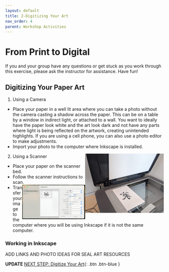 ```yaml
---
layout: default
title: 2-Digitizing Your Art
nav_order: 4
parent: Workshop Activities
---
```

# From Print to Digital

If you and your group have any questions or get stuck as you work through this exercise, please ask the instructor for assistance.  Have fun!

## Digitizing Your Paper Art

1. Using a Camera
- Place your paper in a well lit area where you can take a photo without the camera casting a shadow across the paper. This can be on a table by a window in indirect light, or attached to a wall. You want to ideally have the paper look white and the art look dark and not have any parts where light is being reflected on the artwork, creating unintended highlights. If you are using a cell phone, you can also use a photo editor to make adjustments.
- Import your photo to the computer where Inkscape is installed.
  
2. Using a Scanner <img src="images/11.scanner.jpg" style="width:250px;float:right;" alt="">
- Place your paper on the scanner bed.
- Follow the scanner instructions to scan. <img src="images/12.scanning_zone.png" style="width:200px;float:right;" alt="">
- Transfer your image to the computer where you will be using Inkscape if it is not the same computer.

### Working in Inkscape

 ADD LINKS AND PHOTO IDEAS FOR SEAL ART RESOURCES                                                                                                                                                                     

**UPDATE**
[NEXT STEP: Digitize Your Art](digitize-art.html){: .btn .btn-blue }
